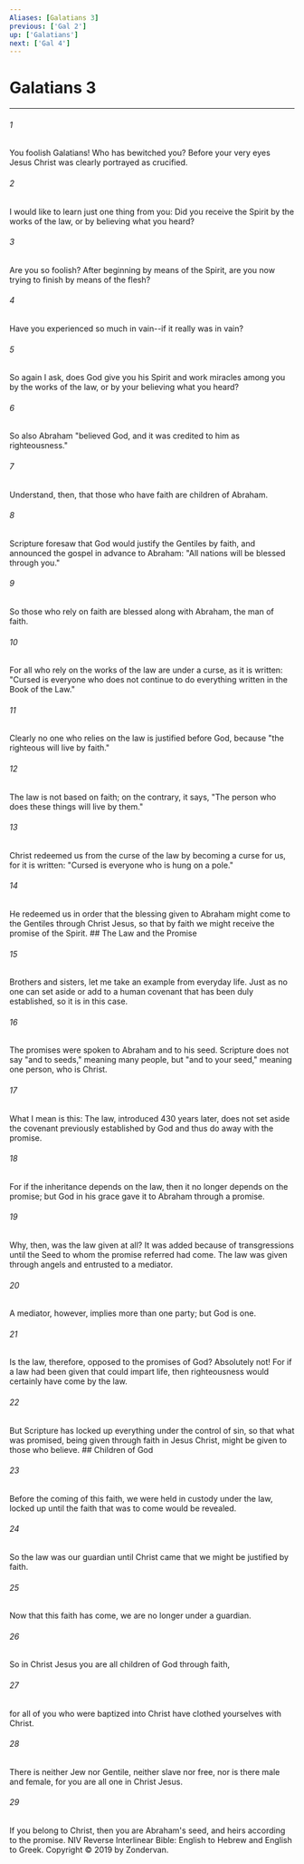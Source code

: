 ```yaml
---
Aliases: [Galatians 3]
previous: ['Gal 2']
up: ['Galatians']
next: ['Gal 4']
---
```

# Galatians 3

***


###### 1 
You foolish Galatians! Who has bewitched you? Before your very eyes Jesus Christ was clearly portrayed as crucified. 

###### 2 
I would like to learn just one thing from you: Did you receive the Spirit by the works of the law, or by believing what you heard? 

###### 3 
Are you so foolish? After beginning by means of the Spirit, are you now trying to finish by means of the flesh? 

###### 4 
Have you experienced so much in vain--if it really was in vain? 

###### 5 
So again I ask, does God give you his Spirit and work miracles among you by the works of the law, or by your believing what you heard? 

###### 6 
So also Abraham "believed God, and it was credited to him as righteousness." 

###### 7 
Understand, then, that those who have faith are children of Abraham. 

###### 8 
Scripture foresaw that God would justify the Gentiles by faith, and announced the gospel in advance to Abraham: "All nations will be blessed through you." 

###### 9 
So those who rely on faith are blessed along with Abraham, the man of faith. 

###### 10 
For all who rely on the works of the law are under a curse, as it is written: "Cursed is everyone who does not continue to do everything written in the Book of the Law." 

###### 11 
Clearly no one who relies on the law is justified before God, because "the righteous will live by faith." 

###### 12 
The law is not based on faith; on the contrary, it says, "The person who does these things will live by them." 

###### 13 
Christ redeemed us from the curse of the law by becoming a curse for us, for it is written: "Cursed is everyone who is hung on a pole." 

###### 14 
He redeemed us in order that the blessing given to Abraham might come to the Gentiles through Christ Jesus, so that by faith we might receive the promise of the Spirit. ## The Law and the Promise 

###### 15 
Brothers and sisters, let me take an example from everyday life. Just as no one can set aside or add to a human covenant that has been duly established, so it is in this case. 

###### 16 
The promises were spoken to Abraham and to his seed. Scripture does not say "and to seeds," meaning many people, but "and to your seed," meaning one person, who is Christ. 

###### 17 
What I mean is this: The law, introduced 430 years later, does not set aside the covenant previously established by God and thus do away with the promise. 

###### 18 
For if the inheritance depends on the law, then it no longer depends on the promise; but God in his grace gave it to Abraham through a promise. 

###### 19 
Why, then, was the law given at all? It was added because of transgressions until the Seed to whom the promise referred had come. The law was given through angels and entrusted to a mediator. 

###### 20 
A mediator, however, implies more than one party; but God is one. 

###### 21 
Is the law, therefore, opposed to the promises of God? Absolutely not! For if a law had been given that could impart life, then righteousness would certainly have come by the law. 

###### 22 
But Scripture has locked up everything under the control of sin, so that what was promised, being given through faith in Jesus Christ, might be given to those who believe. ## Children of God 

###### 23 
Before the coming of this faith, we were held in custody under the law, locked up until the faith that was to come would be revealed. 

###### 24 
So the law was our guardian until Christ came that we might be justified by faith. 

###### 25 
Now that this faith has come, we are no longer under a guardian. 

###### 26 
So in Christ Jesus you are all children of God through faith, 

###### 27 
for all of you who were baptized into Christ have clothed yourselves with Christ. 

###### 28 
There is neither Jew nor Gentile, neither slave nor free, nor is there male and female, for you are all one in Christ Jesus. 

###### 29 
If you belong to Christ, then you are Abraham's seed, and heirs according to the promise. NIV Reverse Interlinear Bible: English to Hebrew and English to Greek. Copyright © 2019 by Zondervan.
